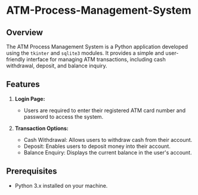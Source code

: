 # ATM-Process-Management-System
## Overview
The ATM Process Management System is a Python application developed using the `tkinter` and `sqlite3` modules. It provides a simple and user-friendly interface for managing ATM transactions, including cash withdrawal, deposit, and balance inquiry.
## Features

1. **Login Page:**
   - Users are required to enter their registered ATM card number and password to access the system.

2. **Transaction Options:**
   - Cash Withdrawal: Allows users to withdraw cash from their account.
   - Deposit: Enables users to deposit money into their account.
   - Balance Enquiry: Displays the current balance in the user's account.

## Prerequisites

- Python 3.x installed on your machine.

